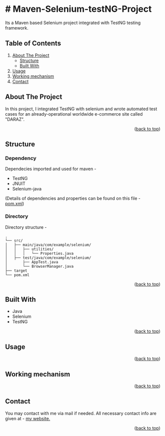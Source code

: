 

# # Maven-Selenium-testNG-Project
  
Its a Maven based Selenium project integrated with TestNG testing framework.
  
<div id="top"></div>

<!-- TABLE OF CONTENTS -->

## Table of Contents

  <ol>
    <li>
      <a href="#about2">About The Project</a>
      <ul>
        <li><a href="#build3">Structure</a></li>
        <li><a href="#build2">Built With</a></li>
      </ul>
    </li>
    <li><a href="#usage2">Usage</a></li>
    <li><a href="#usage3">Working mechanism</a></li>
    <li><a href="#contact2">Contact</a></li>
  </ol>



<div id="about2"></div>


<!-- ABOUT THE PROJECT -->

## About The Project

In this project, I integrated TestNG with selenium and wrote automated test cases for an already-operational worldwide e-commerce site called "DARAZ". 

<p align="right">(<a href="#top">back to top</a>)</p>


<div id="build3"></div>

## Structure
  
### Dependency
  Dependecies imported and used for maven -
  * TestNG
  * JNUIT
  * Selenium-java
   
(Details of dependencies and properties can be found on this file - <a href="pom.xml">pom.xml</a>) 

### Directory
Directory structure  -
```
.
└── src/
│   ├── main/java/com/example/selenium/
│   │   ├── utilities/
│   │   │   └── Properties.java
│   ├── test/java/com/example/selenium/
│       ├── AppTest.java
│       └── BrowserManager.java
├── target 
└── pom.xml
```  
<p align="right">(<a href="#top">back to top</a>)</p>    

<div id="build2"></div>

## Built With
  * Java
  * Selenium
  * TestNG

<p align="right">(<a href="#top">back to top</a>)</p>

<div id="usage2"></div>


<!-- USAGE EXAMPLES -->
## Usage




<p align="right">(<a href="#top">back to top</a>)</p>




<div id="usage3"></div>



<!-- USAGE EXAMPLES -->
## Working mechanism
  
   
 
    
<p align="right">(<a href="#top">back to top</a>)</p>



<div id="contact2"></div>


<!-- CONTACT -->
## Contact

You may contact with me via mail if needed. All necessary contact info are given at - <a href="https://hurutta.github.io"> my website. <a>


<p align="right">(<a href="#top">back to top</a>)</p>



